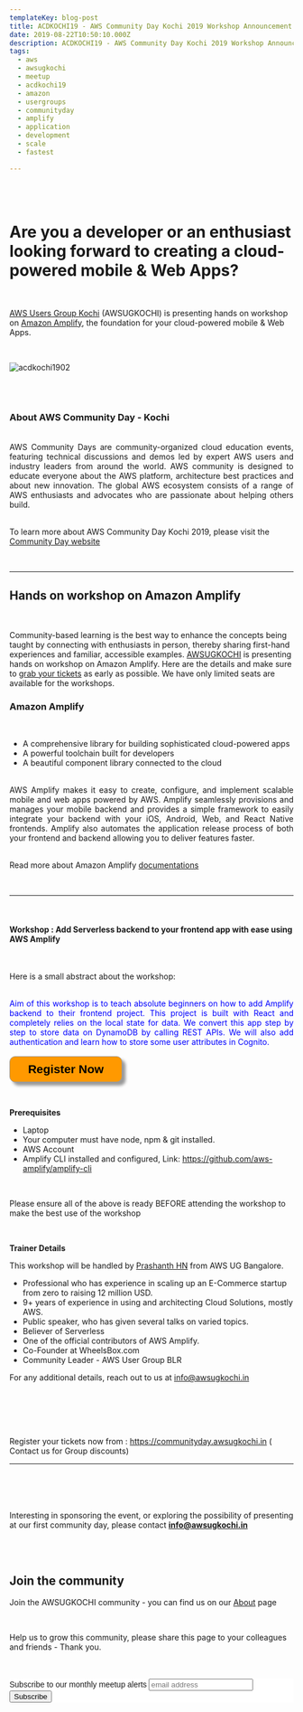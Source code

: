 ```yaml
---
templateKey: blog-post
title: ACDKOCHI19 - AWS Community Day Kochi 2019 Workshop Announcement - Amazon Amplify
date: 2019-08-22T10:50:10.000Z
description: ACDKOCHI19 - AWS Community Day Kochi 2019 Workshop Announcement -  Amazon Amplify
tags:
  - aws
  - awsugkochi
  - meetup
  - acdkochi19
  - amazon
  - usergroups
  - communityday
  - amplify
  - application
  - development
  - scale
  - fastest

---
```

<br>
<br>

<h1>
Are you a developer or an enthusiast looking forward to creating a cloud-powered mobile & Web Apps?  
</h1>

<br>


[AWS Users Group Kochi](https://awsugkochi.in) (AWSUGKOCHI) is presenting hands on workshop on [Amazon Amplify](https://aws-amplify.github.io/), the foundation for your cloud-powered mobile & Web Apps.


<br>

![acdkochi1902](/img/awsugkochi-acdkochi19-workshop-aplify.png)


<br> 
<br>

<h3> About AWS Community Day - Kochi </h3>

<br>
<div style="text-align: justify">
AWS Community Days are community-organized cloud education events, featuring technical discussions and demos led by expert AWS users and industry leaders from around the world. AWS community is designed to educate everyone about the AWS platform, architecture best practices and about new innovation. The global AWS ecosystem consists of a range of AWS enthusiasts and advocates who are passionate about helping others build.
</div>

<br> 

To learn more about AWS Community Day Kochi 2019, please visit the [Community Day website](https://communityday.awsugkochi.in)

<br>  

---

<h2>
Hands on workshop on Amazon Amplify
</h2>

<br>

Community-based learning is the best way to enhance the concepts being taught by connecting with enthusiasts in person, thereby sharing first-hand experiences and familiar, accessible examples. [AWSUGKOCHI](https://communityday.awsugkochi.in) is presenting hands on workshop on Amazon Amplify. Here are the details and make sure to [grab your tickets](https://konfhub.com/awsugkochi) as early as possible. We have only limited seats are available for the workshops.

<h3>
Amazon Amplify
</h3>

<br>

- A comprehensive library for building sophisticated cloud-powered apps
- A powerful toolchain built for developers
- A beautiful component library connected to the cloud

<br>
<div style="text-align: justify">
AWS Amplify makes it easy to create, configure, and implement scalable mobile and web apps powered by AWS. Amplify seamlessly provisions and manages your mobile backend and provides a simple framework to easily integrate your backend with your iOS, Android, Web, and React Native frontends. Amplify also automates the application release process of both your frontend and backend allowing you to deliver features faster.
</div>

<br>

Read more about Amazon Amplify [documentations](https://aws-amplify.github.io/)

<br> 

---
<br>
<h4>
Workshop : Add Serverless backend to your frontend app with ease using AWS Amplify
</h4>

<br>

Here is a small abstract about the workshop:

<br>

<div style="text-align: justify">
<span style="color:blue">
Aim of this workshop is to teach absolute beginners on how to add Amplify backend to their frontend project. This project is built with React and completely relies on the local state for data. We convert this app step by step to store data on DynamoDB by calling REST APIs. We will also add authentication and learn how to store some user attributes in Cognito.
</span>

</div>

<br>

<form>
<input style="width: 200px; padding: 10px; cursor: pointer; box-shadow: 6px 6px 5px; #999; -webkit-box-shadow: 6px 6px 5px #999; -moz-box-shadow: 6px 6px 5px #999; font-weight: bold; background: #FF9900; color: #000; border-radius: 10px; border: 1px solid #999; font-size: 150%;" type="button" value="Register Now" onclick="location.href='https://konfhub.com/awsugkochi'" />
</form>  

<br>

**Prerequisites**

- Laptop
- Your computer must have node, npm & git installed.
- AWS Account
- Amplify CLI installed and configured, Link: https://github.com/aws-amplify/amplify-cli

<br>

Please ensure all of the above is ready BEFORE attending the workshop to make the best use of the workshop

<br>

**Trainer Details**

This workshop will be handled by [Prashanth HN](https://www.linkedin.com/in/hnprashanth/) from AWS UG Bangalore.

- Professional who has experience in scaling up an E-Commerce startup from zero to raising 12 million USD. 
- 9+ years of experience in using and architecting Cloud Solutions, mostly AWS. 
- Public speaker, who has given several talks on varied topics. 
- Believer of Serverless 
- One of the official contributors of AWS Amplify. 
- Co-Founder at WheelsBox.com
- Community Leader - AWS User Group BLR

For any additional details, reach out to us at info@awsugkochi.in

<br> <br> <br> <br>

Register your tickets now from : https://communityday.awsugkochi.in ( Contact us for Group discounts)

---

<br> <br> <br> <br>
Interesting in sponsoring the event, or exploring the possibility of presenting at our first community day, please contact **info@awsugkochi.in**


<br> <br>

## Join the community

Join the AWSUGKOCHI community - you can find us on our [About](https://awsugkochi.in/about) page

<br> 

Help us to grow this community, please share this page to your colleagues and friends - Thank you.

<br>
<br>

<!-- Begin Mailchimp Signup Form -->
<link href="//cdn-images.mailchimp.com/embedcode/slim-10_7.css" rel="stylesheet" type="text/css">
<style type="text/css">
	#mc_embed_signup{background:#fff; clear:left; font:14px Helvetica,Arial,sans-serif; }
	/* Add your own Mailchimp form style overrides in your site stylesheet or in this style block.
	   We recommend moving this block and the preceding CSS link to the HEAD of your HTML file. */
</style>
<div id="mc_embed_signup">
<form action="https://awsugkochi.us20.list-manage.com/subscribe/post?u=b4c4469413422365d2a2e5cf6&amp;id=d4837b9a16" method="post" id="mc-embedded-subscribe-form" name="mc-embedded-subscribe-form" class="validate" target="_blank" novalidate>
    <div id="mc_embed_signup_scroll">
	<label for="mce-EMAIL">Subscribe to our monthly meetup alerts</label>
	<input type="email" value="" name="EMAIL" class="email" id="mce-EMAIL" placeholder="email address" required>
    <!-- real people should not fill this in and expect good things - do not remove this or risk form bot signups-->
    <div style="position: absolute; left: -5000px;" aria-hidden="true"><input type="text" name="b_b4c4469413422365d2a2e5cf6_d4837b9a16" tabindex="-1" value=""></div>
    <div class="clear"><input type="submit" value="Subscribe" name="subscribe" id="mc-embedded-subscribe" class="button"></div>
    </div>
</form>
</div>

<!--End mc_embed_signup-->
